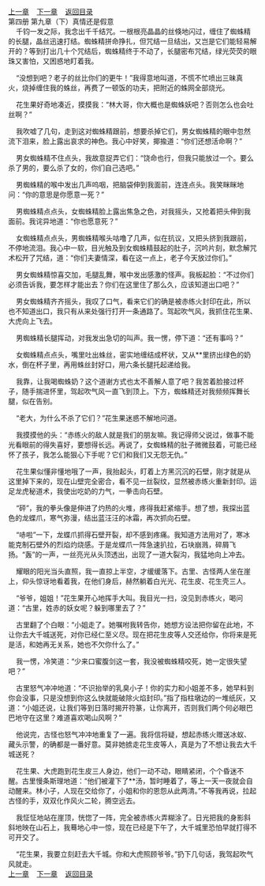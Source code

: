 
[上一章](https://github.com/xiaominghe2014/spider_book/blob/master/book/知北游/第76章.md)&nbsp;&nbsp;&nbsp;&nbsp;[下一章](https://github.com/xiaominghe2014/spider_book/blob/master/book/知北游/第78章.md)&nbsp;&nbsp;&nbsp;&nbsp;[返回目录](https://github.com/xiaominghe2014/spider_book/blob/master/book/知北游/README.md)
<br /> 第四册 第九章（下）真情还是假意<br />
        千钧一发之际，我念出千千结咒。一根根亮晶晶的丝倏地闪过，缠住了蜘蛛精的长腿，晶丝迅速打结。蜘蛛精拼命挣扎，但咒结一旦结出，又岂是它们能轻易解开的？等到打出几十个咒结后，蜘蛛精终于不动了，长腿密布咒结，绿光荧荧的眼珠又害怕，又困惑地盯着我。

    “没想到吧？老子的丝比你们的更牛！”我得意地叫道，不慌不忙喷出三昧真火，烧掉缠住我的蛛丝，再费了一顿饭的功夫，把附近的蛛网全部烧光。

    花生果好奇地凑近，摸摸我：“林大哥，你大概也是蜘蛛妖吧？否则怎么也会吐丝啊？”

    我吹嘘了几句，走到这对蜘蛛精跟前，想要杀掉它们，男女蜘蛛精的眼中忽然流下泪来，脸上露出哀求的神色。我心中好笑，揶揄道：“你们还想活命啊？”

    男女蜘蛛精不住点头，我故意捉弄它们：“饶命也行，但我只能放过一个。要么杀了男的，要么杀了女的，你们自己选吧。”

    男蜘蛛精的喉中发出几声呜咽，把脑袋伸到我面前，连连点头。我笑眯眯地问：“你的意思是你愿意一死？”

    男蜘蛛精点点头，女蜘蛛精脸上露出焦急之色，对我摇头，又抢着把头伸到我面前。我诧异地道：“你也愿意死？”

    女蜘蛛精点点头，男蜘蛛精喉头咕噜了几声，似在抗议，又把头挤到我跟前，不停地流泪。我心中一软，目光触及到女蜘蛛精鼓起的肚子，沉吟片刻，默念解咒术松开了咒结，道：“你们夫妻情深，看在这一点上，老子今天放过你们。”

    男女蜘蛛精惊喜交加，毛腿乱舞，喉中发出感激的怪声。我板起脸：“不过你们必须告诉我，要怎样才能出去？你们在这里住了那么久，应该知道出口吧？”

    男女蜘蛛精齐齐摇头，我叹了口气，看来它们的确是被赤练火封印在此，所以也不知道出口，我只有从来处强行打开一条通路了。驾起吹气风，我抓住花生果、大虎向上飞去。

    男蜘蛛精长腿挥动，对我发出急切的叫声。我一愣，停下道：“还有事吗？”

    女蜘蛛精点点头，嘴里吐出蛛丝，密实地缠结成杯状，又从**里挤出绿色的奶水，倒在杯子里，再用蛛丝封好口，用六条长腿托起递给我。

    我靠，让我喝蜘蛛奶？这个道谢方式也太不善解人意了吧？我苦着脸接过杯子，随手揣进怀里，驾起吹气风一直飞到顶上。下方，蜘蛛精还对我频频挥舞长腿，似在告别。

    “老大，为什么不杀了它们？”花生果迷惑不解地问道。

    我摸摸他的头：“赤练火的敌人就是我们的朋友嘛。我记得师父说过，做事不能光看眼前的得失喜好，要想得长远。再说了，女蜘蛛精的肚子微微鼓着，可能已经怀了孩子，我怎么能狠心下手呢？它们和我们又无怨无仇。”

    花生果似懂非懂地哦了一声，我抬起头，盯着上方黑沉沉的石壁，刚才就是从这里掉下来的，现在山壁完全密合，看不见一丝裂纹，显然被赤练火重新封印。运足龙虎秘道术，我使出吃奶的力气，一拳击向石壁。

    “砰”，我的拳头像是伸进了灼热的火堆，疼得我赶紧缩手。想了想，我探出蓝色的龙蝶爪，寒气弥漫，结出蓝汪汪的冰霜，再次抓向石壁。

    “哧啦”一下，龙蝶爪抓得石壁开裂，却不感到疼痛。我知道方法用对了，寒冰能克制石壁外的烈焰灼烧感。于是龙蝶爪一阵急速扒拉，石块崩溅，碎屑飞扬。“轰”的一声，一丝亮光从头顶透出，出现了一道大裂沟，我猛地向上冲去。

    耀眼的阳光当头直照，我一直掠上半空，才缓缓落下。古里、古怪两人坐在崖上，仰头惊讶地看着我，在他们身后，赫然躺着白光光、花生皮、花生壳三人。

    “爷爷，姐姐！”花生果开心地挥手大叫。我目光一扫，没见到赤练火，喝问道：“古里，姓赤的妖女呢？躲到哪里去了？”

    古里翻了个白眼：“小姐走了。她嘱咐我转告你，她想方设法把你留在此地，不让你去大千城送死，对你已经仁至义尽。现在把花生皮等人交还给你，你将来是死是活，和她再无关系，她也不欠你什么了。”

    我一愣，冷笑道：“少来口蜜腹剑这一套，我没被蜘蛛精咬死，她一定很失望吧？”

    古里怒气冲冲地道：“不识抬举的乳臭小子！你的实力和小姐差不多，她早料到你会没事，只是没想到你这么快就能破除火焰封印。”指了指柱墩边的一堆纸灰，又道：“小姐还说，让我们等到日落时揭开符篆，让你离开，否则我们两个何必眼巴巴地守在这里？难道喜欢喝山风啊？”

    他说完，古怪也怒气冲冲地重复了一遍。我将信将疑，想起赤练火赠送冰蚁、藏头示警，的确都是一番好意。莫非她掳走花生皮等人，真是为了不想让我去大千城送死？

    花生果、大虎跑到花生皮三人身边，他们一动不动，眼睛紧闭，个个昏迷不醒。古里慢条斯理地道：“他们被灌下了**汤，暂时睡着了，等上一天一夜就会自动醒来。林小子，人现在交给你了，小姐和你的恩怨从此两清。”不等我再说，拉起古怪的手，双双化作风火二轮，腾空远去。

    我怔怔地站在崖顶，恍惚了一阵，完全被赤练火弄糊涂了。日光把我的身影斜斜地映在山石上，我蓦地心中一惊，现在已经是下午了，大千城里恐怕早就打得不可开交了。

    “花生果，我要立刻赶去大千城。你和大虎照顾爷爷。”扔下几句话，我驾起吹气风就走。
  <br />
[上一章](https://github.com/xiaominghe2014/spider_book/blob/master/book/知北游/第76章.md)&nbsp;&nbsp;&nbsp;&nbsp;[下一章](https://github.com/xiaominghe2014/spider_book/blob/master/book/知北游/第78章.md)&nbsp;&nbsp;&nbsp;&nbsp;[返回目录](https://github.com/xiaominghe2014/spider_book/blob/master/book/知北游/README.md)
